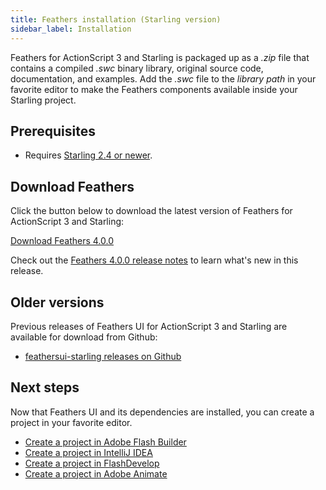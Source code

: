 ```yaml
---
title: Feathers installation (Starling version)
sidebar_label: Installation
---
```


Feathers for ActionScript 3 and Starling is packaged up as a _.zip_ file that contains a compiled _.swc_ binary library, original source code, documentation, and examples. Add the _.swc_ file to the _library path_ in your favorite editor to make the Feathers components available inside your Starling project.

## Prerequisites

- Requires [Starling 2.4 or newer](https://gamua.com/starling/download/).

## Download Feathers

Click the button below to download the latest version of Feathers for ActionScript 3 and Starling:

<div class="alignCenter">
  <div class="buttonWrapper">
    <a class="button" href="https://github.com/BowlerHatLLC/feathers/releases/download/v4.0.0/feathers-ui-4.0.0.zip" onClick="_gaq.push(['_trackEvent', 'Downloads', 'Build', '4.0.0']);">Download Feathers 4.0.0</a>
  </div>
</div>

Check out the <a href="https://github.com/BowlerHatLLC/feathers/blob/v4.0.0/RELEASENOTES.md">Feathers 4.0.0 release notes</a> to learn what's new in this release.

## Older versions

Previous releases of Feathers UI for ActionScript 3 and Starling are available for download from Github:

- [feathersui-starling releases on Github](https://github.com/BowlerHatLLC/feathersui-starling/releases)

## Next steps

Now that Feathers UI and its dependencies are installed, you can create a project in your favorite editor.

- [Create a project in Adobe Flash Builder](./flash-builder.md)
- [Create a project in IntelliJ IDEA](./intellij-idea.md)
- [Create a project in FlashDevelop](./flashdevelop.md)
- [Create a project in Adobe Animate](./flash-pro.md)
